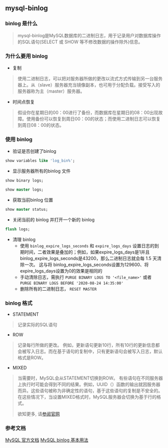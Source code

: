 ## mysql-binlog

### binlog 是什么

> mysql-binlog是MySQL数据库的二进制日志，用于记录用户对数据库操作的SQL语句(SELECT 或 SHOW 等不修改数据的操作除外)信息。

### 为什么要用 binlog

* 复制
> 使用二进制日志，可以把对服务器所做的更改以流式方式传输到另一台服务器上。从（slave）服务器充当镜像副本，也可用于分配负载。接受写入的服务器称为主（master）服务器。

* 时间点恢复
> 假设你在星期日的00：00进行了备份，而数据库在星期日的08：00出现故障。使用备份可以恢复到周日00：00的状态；而使用二进制日志可以恢复到周日08：00的状态。

### 使用 binlog

* 验证是否创建了binlog
```sql
show variables like 'log_bin%';
```

* 显示服务器所有的binlog 文件
```sql
show binary logs;

show master logs;
```

* 获取当前binlog 位置
```sql
show master status;
```

* 关闭当前的 binlog 并打开一个新的 binlog
```sql
flush logs;
```

* 清理 binlog 
    * 使用 `binlog_expire_logs_seconds` 和 `expire_logs_days` 设置日志的到期时间，二者效果是叠加的；例如，如果expire_logs_days是1并且binlog_expire_logs_seconds是43200，那么二进制日志就会每 1.5 天清除一次。
        这与将 binlog_expire_logs_seconds设置为129600、将expire_logs_days设置为0的效果是相同的
    * 手动清除日志，需执行 `PURGE BINARY LOGS TO '<file_name>'` 或者 `PURGE BINARY LOGS BEFORE '2020-08-24 14:35:00'`
    * 删除所有的二进制日志， `RESET MASTER`

### binlog 格式

* STATEMENT

> 记录实际的SQL语句

* ROW

> 记录每行所做的更改。
> 例如，更新语句更新10行，所有10行的更新信息都会被写入日志。而在基于语句的复制中，只有更新语句会被写入日志，默认格式是ROW。

* MIXED

> 当需要时，MySQL会从STATEMENT切换到ROW。
> 有些语句在不同服务器上执行时可能会得到不同的结果。例如，UUID（）函数的输出就因服务器而异。这些语句被称为非确定性的语句，基于这些语句的复制是不安全的。在这些情况下，当设置MIXED格式时，MySQL服务器会切换为基于行的格式。
>
> 欲知更多, 请[参阅官网](https://dev.mysql.com/doc/refman/8.0/en/binary-log-mixed.html)


### 参考文档

[MySQL 官方文档](https://dev.mysql.com/doc/refman/8.0/en/binary-log.html)
[MySQL binlog 基本用法](https://www.iteblog.com/mysql-binlog_basic_usage/)